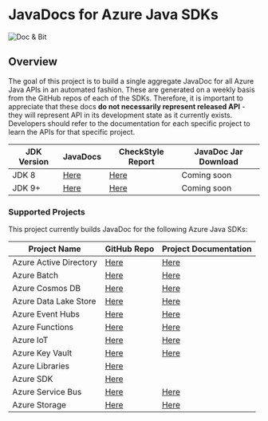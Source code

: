 # JavaDocs for Azure Java SDKs

![](https://i0.wp.com/jonathangiles.net/wp-content/uploads/2018/01/BIT_AND_MSFT_DOCS.png?zoom=2&resize=150%2C150 "Doc & Bit")

## Overview

The goal of this project is to build a single aggregate JavaDoc for all Azure Java APIs in an automated fashion. 
These are generated on a weekly basis from the GitHub repos of each of the SDKs. Therefore, it is important to appreciate
that these docs **do not necessarily represent released API** - they will represent API in its development state as it currently
exists. Developers should refer to the documentation for each specific project to learn the APIs for that specific project.

| JDK Version  | JavaDocs                                                                                          | CheckStyle Report                                                                 | JavaDoc Jar Download |
|--------------|---------------------------------------------------------------------------------------------------|-----------------------------------------------------------------------------------|----------------------|
| JDK 8        | [Here](https://azurejavadocs.z5.web.core.windows.net/jdk8/api/index.html)                         | [Here](https://azurejavadocs.z5.web.core.windows.net/jdk8/checkstyle/index.html)  | Coming soon          |
| JDK 9+       | [Here](https://azurejavadocs.z5.web.core.windows.net/jdk9/api/index.html?overview-summary.html)   | [Here](https://azurejavadocs.z5.web.core.windows.net/jdk9/checkstyle/index.html)  | Coming soon          |

### Supported Projects

This project currently builds JavaDoc for the following Azure Java SDKs:

| Project Name           | GitHub Repo                                                               | Project Documentation |
|------------------------|---------------------------------------------------------------------------|-----------------------|
| Azure Active Directory | [Here](https://github.com/AzureAD/azure-activedirectory-library-for-java) | [Here](https://docs.microsoft.com/azure/active-directory)
| Azure Batch            | [Here](https://github.com/Azure/azure-batch-sdk-for-java)                 | [Here](https://docs.microsoft.com/azure/batch/)
| Azure Cosmos DB        | [Here](https://github.com/Azure/azure-cosmosdb-java)                      | [Here](https://docs.microsoft.com/azure/cosmos-db)
| Azure Data Lake Store  | [Here](https://github.com/Azure/azure-data-lake-store-java)               | [Here](https://docs.microsoft.com/azure/storage/data-lake-storage/introduction)
| Azure Event Hubs       | [Here](https://github.com/Azure/azure-event-hubs-java)                    | [Here](https://docs.microsoft.com/azure/event-hubs)
| Azure Functions        | [Here](https://github.com/Azure/azure-functions-java-library)             | [Here](https://docs.microsoft.com/azure/functions)
| Azure IoT              | [Here](https://github.com/Azure/azure-iot-sdk-java)                       | [Here](https://docs.microsoft.com/azure/iot-fundamentals)
| Azure Key Vault        | [Here](https://github.com/Azure/azure-keyvault-java)                      | [Here](https://docs.microsoft.com/azure/key-vault/)
| Azure Libraries        | [Here](https://github.com/Azure/azure-libraries-for-java)                 | 
| Azure SDK              | [Here](https://github.com/Azure/azure-sdk-for-java)                       | 
| Azure Service Bus      | [Here](https://github.com/Azure/azure-service-bus-java)                   | [Here](https://docs.microsoft.com/azure/service-bus)
| Azure Storage          | [Here](https://github.com/Azure/azure-storage-java)                       | [Here](https://docs.microsoft.com/azure/storage)
